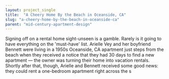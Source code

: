 ```yaml
---
layout: project_single
title:  "A Cheery Home By the Beach in Oceanside, CA"
slug: "a-cheery-home-by-the-beach-in-oceanside-ca"
parent: "mid-century-apartment-design"
---
```

Signing off on a rental home sight-unseen is a gamble. Rarely is it going to have everything on the 'must-have' list. Arielle Vey and her boyfriend Bennett were living in a 1950s Oceanside, CA apartment just steps from the beach when they received a notice that they had 30 days to find a new apartment — the owner was turning their home into vacation rentals. Shortly after that, though, Arielle and Bennett received some good news: they could rent a one-bedroom apartment right across the s